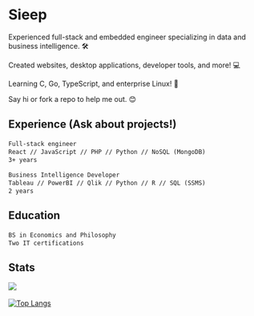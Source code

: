 # Sieep

Experienced full-stack and embedded engineer specializing in data and business intelligence. 🛠

Created websites, desktop applications, developer tools, and more! 💻

Learning C, Go, TypeScript, and enterprise Linux! 🐧

Say hi or fork a repo to help me out. 😊

## Experience (Ask about projects!)

```
Full-stack engineer
React // JavaScript // PHP // Python // NoSQL (MongoDB)
3+ years
```
```
Business Intelligence Developer
Tableau // PowerBI // Qlik // Python // R // SQL (SSMS)
2 years
```
## Education
```
BS in Economics and Philosophy
Two IT certifications
```

## Stats
![](https://komarev.com/ghpvc/?username=alteryx-motives&color=grey&style=for-the-badge)

[![Top Langs](https://github-readme-stats.vercel.app/api/top-langs/?username=alteryx-motives&layout=compact&theme=gruvbox)](https://github.com/anuraghazra/github-readme-stats)
<!--
# Check my 🍚!
![](https://github.com/Alteryx-Motives/Alteryx-Motives/blob/main/output-rice-exp-1200.gif)
